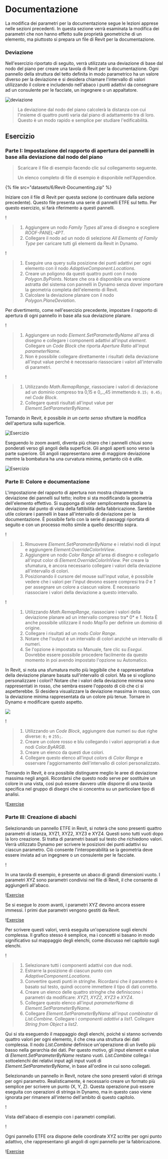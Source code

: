 # Documentazione

La modifica dei parametri per la documentazione segue le lezioni apprese nelle sezioni precedenti. In questa sezione verrà esaminata la modifica dei parametri che non hanno effetto sulle proprietà geometriche di un elemento, ma piuttosto si prepara un file di Revit per la documentazione.

### Deviazione

Nell'esercizio riportato di seguito, verrà utilizzata una deviazione di base dal nodo del piano per creare una tavola di Revit per la documentazione. Ogni pannello della struttura del tetto definita in modo parametrico ha un valore diverso per la deviazione e si desidera chiamare l'intervallo di valori utilizzando il colore e includendo nell'abaco i punti adattivi da consegnare ad un consulente per le facciate, un ingegnere o un appaltatore.

![deviazione](images/6/deviation.jpg)

> La deviazione dal nodo del piano calcolerà la distanza con cui l'insieme di quattro punti varia dal piano di adattamento tra di loro. Questo è un modo rapido e semplice per studiare l'edificabilità.

## Esercizio

### Parte I: Impostazione del rapporto di apertura dei pannelli in base alla deviazione dal nodo del piano

> Scaricare il file di esempio facendo clic sul collegamento seguente.
>
> Un elenco completo di file di esempio è disponibile nell'Appendice.

{% file src="datasets/6/Revit-Documenting.zip" %}

Iniziare con il file di Revit per questa sezione (o continuare dalla sezione precedente). Questo file presenta una serie di pannelli ETFE sul tetto. Per questo esercizio, si farà riferimento a questi pannelli.

\![](<images/6/documenting - exercise I - 01.jpg>)

> 1. Aggiungere un nodo _Family Types_ all'area di disegno e scegliere _ROOF-PANEL-4PT_.
> 2. Collegare il nodo ad un nodo di selezione _All Elements of Family Type_ per caricare tutti gli elementi da Revit in Dynamo.

\![](<images/6/documenting - exercise I - 02.jpg>)

> 1. Eseguire una query sulla posizione dei punti adattivi per ogni elemento con il nodo _AdaptiveComponent.Locations_.
> 2. Creare un poligono da questi quattro punti con il nodo _Polygon.ByPoints_. Notare che ora è disponibile una versione astratta del sistema con pannelli in Dynamo senza dover importare la geometria completa dell'elemento di Revit.
> 3. Calcolare la deviazione planare con il nodo _Polygon.PlaneDeviation_.

Per divertimento, come nell'esercizio precedente, impostare il rapporto di apertura di ogni pannello in base alla sua deviazione planare.

\![](<images/6/documenting - exercise I - 03.jpg>)

> 1. Aggiungere un nodo _Element.SetParameterByName_ all'area di disegno e collegare i componenti adattivi all'input _element_. Collegare un _Code Block_ che riporta _Aperture Ratio_ all'input _parameterName_.
> 2. Non è possibile collegare direttamente i risultati della deviazione all'input value perché è necessario riassociare i valori all'intervallo di parametri.

\![](<images/6/documenting - exercise I - 04.jpg>)

> 1. Utilizzando _Math.RemapRange_, riassociare i valori di deviazione ad un dominio compreso tra 0,15 e 0_._45 immettendo `0.15; 0.45;` nel _Code Block_.
> 2. Collegare questi risultati all'input value per _Element.SetParameterByName_.

Tornando in Revit, è possibile _in un certo senso_ sfruttare la modifica dell'apertura sulla superficie.

![Esercizio](../.gitbook/assets/13.jpg)

Eseguendo lo zoom avanti, diventa più chiaro che i pannelli chiusi sono ponderati verso gli angoli della superficie. Gli angoli aperti sono verso la parte superiore. Gli angoli rappresentano aree di maggiore deviazione mentre la bombatura ha una curvatura minima, pertanto ciò è utile.

![Esercizio](../.gitbook/assets/13a.jpg)

### Parte II: Colore e documentazione

L'impostazione del rapporto di apertura non mostra chiaramente la deviazione dei pannelli sul tetto; inoltre si sta modificando la geometria dell'elemento effettivo. Si supponga di voler semplicemente studiare la deviazione dal punto di vista della fattibilità della fabbricazione. Sarebbe utile colorare i pannelli in base all'intervallo di deviazione per la documentazione. È possibile farlo con la serie di passaggi riportata di seguito e con un processo molto simile a quello descritto sopra.

\![](<images/6/documenting - exercise II - 01.jpg>)

> 1. Rimuovere _Element.SetParameterByName_ e i relativi nodi di input e aggiungere _Element.OverrideColorInView_.
> 2. Aggiungere un nodo _Color Range_ all'area di disegno e collegarlo all'input color di _Element.OverrideColorInView_. Per creare la sfumatura, è ancora necessario collegare i valori della deviazione all'intervallo di colori.
> 3. Posizionando il cursore del mouse sull'input _value_, è possibile vedere che i valori per l'input devono essere compresi tra _0_ e _1_ per assegnare un colore a ciascun valore. È necessario riassociare i valori della deviazione a questo intervallo.

\![](<images/6/documenting - exercise II - 02.jpg>)

> 1. Utilizzando _Math.RemapRange_, riassociare i valori della deviazione planare ad un intervallo compreso tra* 0* e _1_. Nota È anche possibile utilizzare il nodo _MapTo_ per definire un dominio di origine.
> 2. Collegare i risultati ad un nodo _Color Range_.
> 3. Notare che l'output è un intervallo di colori anziché un intervallo di numeri.
> 4. Se l'opzione è impostata su Manuale, fare clic su _Esegui_. Dovrebbe essere possibile procedere facilmente da questo momento in poi avendo impostato l'opzione su Automatico.

In Revit, si nota una sfumatura molto più leggibile che è rappresentativa della deviazione planare basata sull'intervallo di colori. Ma se si vogliono personalizzare i colori? Notare che i valori della deviazione minima sono rappresentati in rosso, che sembra essere l'opposto di ciò che ci si aspetterebbe. Si desidera visualizzare la deviazione massima in rosso, con la deviazione minima rappresentata da un colore più tenue. Tornare in Dynamo e modificare questo aspetto.

![](../.gitbook/assets/09.jpg)

\![](<images/6/documenting - exercise II - 04.jpg>)

> 1. Utilizzando un _Code Block_, aggiungere due numeri su due righe diverse: `0;` e `255;`.
> 2. Creare un colore rosso e blu collegando i valori appropriati a due nodi _Color.ByARGB_.
> 3. Creare un elenco da questi due colori.
> 4. Collegare questo elenco all'input _colors_ di _Color Range_ e osservare l'aggiornamento dell'intervallo di colori personalizzato.

Tornando in Revit, è ora possibile distinguere meglio le aree di deviazione massima negli angoli. Ricordarsi che questo nodo serve per sostituire un colore in una vista, così può essere davvero utile disporre di una tavola specifica nel gruppo di disegni che si concentra su un particolare tipo di analisi.

\![Exercise](<../.gitbook/assets/07 (6).jpg>)

### Parte III: Creazione di abachi

Selezionando un pannello ETFE in Revit, si noterà che sono presenti quattro parametri di istanza, XYZ1, XYZ2, XYZ3 e XYZ4. Questi sono tutti vuoti dopo la loro creazione. Si tratta di parametri basati sul testo che richiedono valori. Verrà utilizzato Dynamo per scrivere le posizioni dei punti adattivi su ciascun parametro. Ciò consente l'interoperabilità se la geometria deve essere inviata ad un ingegnere o un consulente per le facciate.

\![](<images/6/documenting - exercise III - 01.jpg>)

In una tavola di esempio, è presente un abaco di grandi dimensioni vuoto. I parametri XYZ sono parametri condivisi nel file di Revit, il che consente di aggiungerli all'abaco.

\![Exercise](<../.gitbook/assets/03 (8).jpg>)

Se si esegue lo zoom avanti, i parametri XYZ devono ancora essere immessi. I primi due parametri vengono gestiti da Revit.

\![Exercise](<../.gitbook/assets/02 (9).jpg>)

Per scrivere questi valori, verrà eseguita un'operazione sugli elenchi complessa. Il grafico stesso è semplice, ma i concetti si basano in modo significativo sul mappaggio degli elenchi, come discusso nel capitolo sugli elenchi.

\![](<images/6/documenting - exercise III - 04.jpg>)

> 1. Selezionare tutti i componenti adattivi con due nodi.
> 2. Estrarre la posizione di ciascun punto con _AdaptiveComponent.Locations_.
> 3. Convertire questi punti in stringhe. Ricordarsi che il parametro è basato sul testo, quindi occorre immettere il tipo di dati corretto.
> 4. Creare un elenco delle quattro stringhe che definiscono i parametri da modificare: _XYZ1, XYZ2, XYZ3_ e _XYZ4_.
> 5. Collegare questo elenco all'input _parameterName_ di _Element.SetParameterByName_.
> 6. Collegare _Element.SetParameterByName_ all'input _combinator_ di _List.Combine._ Collegare i _componenti adattivi_ a _list1_. Collegare _String from Object_ a _list2_.

Qui si sta eseguendo il mappaggio degli elenchi, poiché si stanno scrivendo quattro valori per ogni elemento, il che crea una struttura dei dati complessa. Il nodo _List.Combine_ definisce un'operazione di un livello più basso nella gerarchia dei dati. Per questo motivo, gli input element e value di _Element.SetParameterByName_ restano vuoti. _List.Combine_ collega i sottoelenchi dei relativi input agli input vuoti di _Element.SetParameterByName_, in base all'ordine in cui sono collegati.

Selezionando un pannello in Revit, notare che sono presenti valori di stringa per ogni parametro. Realisticamente, è necessario creare un formato più semplice per scrivere un punto (X, Y, Z). Questa operazione può essere eseguita con operazioni di stringa in Dynamo, ma in questo caso viene ignorata per rimanere all'interno dell'ambito di questo capitolo.

\![](<../.gitbook/assets/04 (5).jpg>)

Vista dell'abaco di esempio con i parametri compilati.

\![](<../.gitbook/assets/01 (9).jpg>)

Ogni pannello ETFE ora dispone delle coordinate XYZ scritte per ogni punto adattivo, che rappresentano gli angoli di ogni pannello per la fabbricazione.

\![Exercise](<../.gitbook/assets/00 (8).jpg>)
